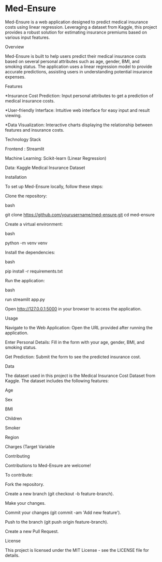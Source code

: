 # Med-Ensure

Med-Ensure is a web application designed to predict medical insurance costs using linear regression. Leveraging a dataset from Kaggle, this project provides a robust solution for estimating insurance premiums based on various input features.

Overview

Med-Ensure is built to help users predict their medical insurance costs based on several personal attributes such as age, gender, BMI, and smoking status. The application uses a linear regression model to provide accurate predictions, assisting users in understanding potential insurance expenses.

Features

*Insurance Cost Prediction: Input personal attributes to get a prediction of medical insurance costs.

*User-friendly Interface: Intuitive web interface for easy input and result viewing.

*Data Visualization: Interactive charts displaying the relationship between features and insurance costs.

Technology Stack

Frontend : Streamlit

Machine Learning: Scikit-learn (Linear Regression)

Data: Kaggle Medical Insurance Dataset

Installation

To set up Med-Ensure locally, follow these steps:

Clone the repository:

bash

git clone https://github.com/yourusername/med-ensure.git
cd med-ensure

Create a virtual environment:

bash

python -m venv venv

Install the dependencies:

bash

pip install -r requirements.txt

Run the application:

bash

run streamlit app.py

Open http://127.0.0.1:5000 in your browser to access the application.

Usage

Navigate to the Web Application: Open the URL provided after running the application.

Enter Personal Details: Fill in the form with your age, gender, BMI, and smoking status.

Get Prediction: Submit the form to see the predicted insurance cost.

Data

The dataset used in this project is the Medical Insurance Cost Dataset from Kaggle. The dataset includes the following features:

Age

Sex

BMI

Children

Smoker

Region

Charges (Target Variable

Contributing

Contributions to Med-Ensure are welcome! 

To contribute:

Fork the repository.

Create a new branch (git checkout -b feature-branch).

Make your changes.

Commit your changes (git commit -am 'Add new feature').

Push to the branch (git push origin feature-branch).

Create a new Pull Request.

License

This project is licensed under the MIT License - see the LICENSE file for details.


